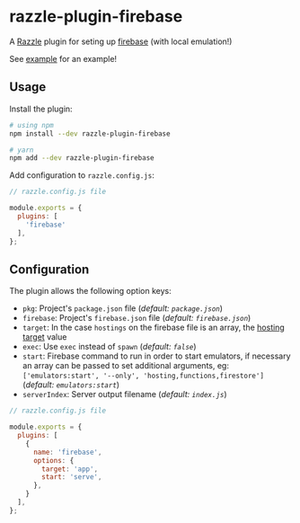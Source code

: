 # razzle-plugin-firebase

A [Razzle](https://github.com/jaredpalmer/razzle) plugin for seting up [firebase](https://developers.google.com/web/tools/workbox/modules/workbox-webpack-plugin) (with local emulation!)

See [example](./example) for an example!

## Usage

Install the plugin:

```sh
# using npm
npm install --dev razzle-plugin-firebase

# yarn
npm add --dev razzle-plugin-firebase
```

Add configuration to `razzle.config.js`:

```js
// razzle.config.js file

module.exports = {
  plugins: [
    'firebase'
  ],
};
```

## Configuration

The plugin allows the following option keys:

- `pkg`: Project's `package.json` file (_default: `package.json`_)
- `firebase`: Project's `firebase.json` file (_default: `firebase.json`_)
- `target`: In the case `hostings` on the firebase file is an array, the [hosting target](https://firebase.google.com/docs/cli/targets) value
- `exec`: Use `exec` instead of `spawn` (_default: `false`_)
- `start`: Firebase command to run in order to start emulators, if necessary an array can be passed to set additional arguments, eg: `['emulators:start', '--only', 'hosting,functions,firestore']` (_default: `emulators:start`_)
- `serverIndex`: Server output filename (_default: `index.js`_)

```js
// razzle.config.js file

module.exports = {
  plugins: [
    {
      name: 'firebase',
      options: {
        target: 'app',
        start: 'serve',
      },
    }
  ],
};
```
